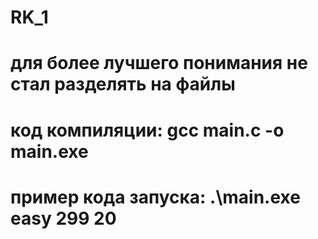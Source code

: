 # RK_1
# для более лучшего понимания не стал разделять на файлы 
# код компиляции: gcc main.c -o main.exe 
# пример кода запуска: .\main.exe easy 299 20
